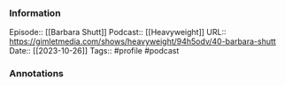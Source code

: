 ### Information

Episode:: [[Barbara Shutt]]
Podcast:: [[Heavyweight]]
URL:: https://gimletmedia.com/shows/heavyweight/94h5odv/40-barbara-shutt
Date:: [[2023-10-26]]
Tags:: #profile 
#podcast


### Annotations

